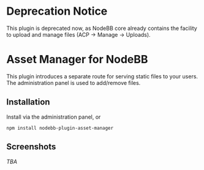 # Deprecation Notice

This plugin is deprecated now, as NodeBB core already contains the facility to upload and manage files (ACP -> Manage -> Uploads).

# Asset Manager for NodeBB

This plugin introduces a separate route for serving static files to your users. The administration panel is used to add/remove files.

## Installation

Install via the administration panel, or

    npm install nodebb-plugin-asset-manager

## Screenshots

*TBA*

